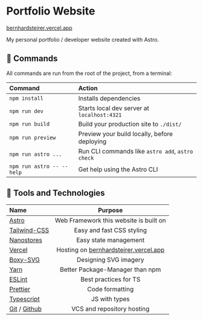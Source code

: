 # Portfolio Website

[bernhardsteirer.vercel.app](https://bernhardsteirer.vercel.app/)

My personal portfolio / developer website created with Astro.

## 🧞 Commands

All commands are run from the root of the project, from a terminal:

| Command                   | Action                                           |
| :------------------------ | :----------------------------------------------- |
| `npm install`             | Installs dependencies                            |
| `npm run dev`             | Starts local dev server at `localhost:4321`      |
| `npm run build`           | Build your production site to `./dist/`          |
| `npm run preview`         | Preview your build locally, before deploying     |
| `npm run astro ...`       | Run CLI commands like `astro add`, `astro check` |
| `npm run astro -- --help` | Get help using the Astro CLI                     |

## 👀 Tools and Technologies

| Name                                                        |                                   Purpose                                    |
| :---------------------------------------------------------- | :--------------------------------------------------------------------------: |
| [Astro](https://astro.build)                                |                    Web Framework this website is built on                    |
| [Tailwind-CSS](https://tailwindcss.com/)                    |                          Easy and fast CSS styling                           |
| [Nanostores](https://www.npmjs.com/package/nanostores)      |                            Easy state management                             |
| [Vercel](https://vercel.com)                                | Hosting on [bernhardsteirer.vercel.app](https://bernhardsteirer.vercel.app/) |
| [Boxy-SVG](https://boxy-svg.com/)                           |                            Designing SVG imagery                             |
| [Yarn](https://yarnpkg.com/)                                |                       Better Package-Manager than npm                        |
| [ESLint](https://eslint.org/)                               |                            Best practices for TS                             |
| [Prettier](https://prettier.io/)                            |                               Code formatting                                |
| [Typescript](https://www.typescriptlang.org/)               |                                JS with types                                 |
| [Git](https://git-scm.com/) / [Github](https://github.com/) |                          VCS and repository hosting                          |
